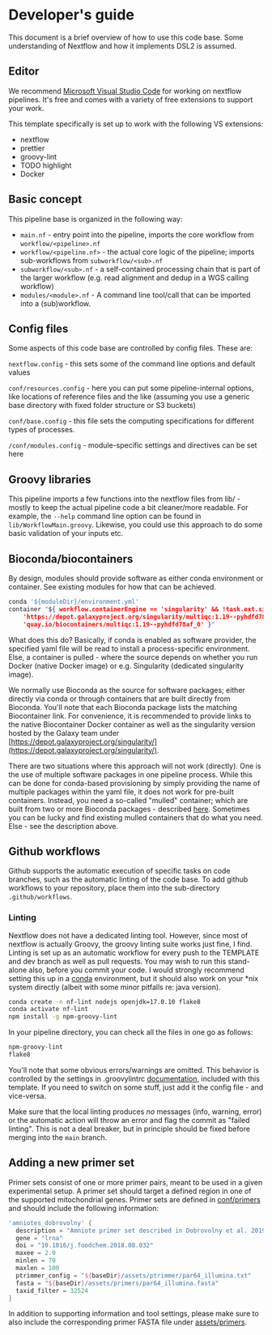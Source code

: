 # Developer's guide

This document is a brief overview of how to use this code base. Some understanding of Nextflow and how it implements DSL2 is assumed.

## Editor

We recommend [Microsoft Visual Studio Code](https://code.visualstudio.com/download) for working on nextflow pipelines. It's free and comes with a variety of free extensions to support your work.

This template specifically is set up to work with the following VS extensions:

- nextflow
- prettier
- groovy-lint
- TODO highlight
- Docker

## Basic concept

This pipeline base is organized in the following way:

* `main.nf` - entry point into the pipeline, imports the core workflow from `workflow/<pipeline>.nf`
* `workflow/<pipeline.nf>` - the actual core logic of the pipeline; imports sub-workflows from `subworkflow/<sub>.nf`
* `subworkflow/<sub>.nf` - a self-contained processing chain that is part of the larger workflow (e.g. read alignment and dedup in a WGS calling workflow)
* `modules/<module>.nf` - A command line tool/call that can be imported into a (sub)workflow.

## Config files

Some aspects of this code base are controlled by config files. These are:

`nextflow.config` -  this sets some of the command line options and default values

`conf/resources.config` - here you can put some pipeline-internal options, like locations of reference files and the like (assuming you use a generic base directory with fixed folder structure or S3 buckets)

`conf/base.config` - this file sets the computing specifications for different types of processes.

`/conf/modules.config` - module-specific settings and directives can be set here

## Groovy libraries

This pipeline imports a few functions into the nextflow files from lib/ - mostly to keep the actual pipeline code a bit cleaner/more readable. For example,
the `--help` command line option can be found in `lib/WorkflowMain.groovy`. Likewise, you could use this approach to do some basic validation of your inputs etc.

## Bioconda/biocontainers

By design, modules should provide software as either conda environment or container. See existing modules for how that can be achieved.

```bash
conda '${moduleDir}/environment.yml'
container "${ workflow.containerEngine == 'singularity' && !task.ext.singularity_pull_docker_container ?
    'https://depot.galaxyproject.org/singularity/multiqc:1.19--pyhdfd78af_0' :
    'quay.io/biocontainers/multiqc:1.19--pyhdfd78af_0' }"
```

What does this do? Basically, if conda is enabled as software provider, the specified yaml file will be read to install a process-specific environment. Else, a container is pulled - where the source depends on whether you run Docker (native Docker image) or e.g. Singularity (dedicated singularity image).

We normally use Bioconda as the source for software packages; either directly via conda or through containers that are built directly from Bioconda. You'll note that each Bioconda package lists the matching Biocontainer link. For convenience, it is recommended to provide links to the native Biocontainer Docker container as well as the singularity version hosted by the Galaxy team under [https://depot.galaxyproject.org/singularity/](https://depot.galaxyproject.org/singularity/).

There are two situations where this approach will not work (directly). One is the use of multiple software packages in one pipeline process. While this can be done for conda-based provisioning by simply providing the name of multiple packages within the yaml file, it does not work for pre-built containers. Instead, you need a so-called "mulled" container; which are built from two or more Bioconda packages - described [here](https://github.com/BioContainers/multi-package-containers). Sometimes you can be lucky and find existing mulled containers that do what you need. Else - see the description above.

## Github workflows

Github supports the automatic execution of specific tasks on code branches, such as the automatic linting of the code base. To add github workflows to your repository, place them into the sub-directory `.github/workflows`.

### Linting

Nextflow does not have a dedicated linting tool. However, since most of nextflow is actually Groovy, the groovy linting suite works just fine, I find. Linting is set up as an automatic workflow for every push to the TEMPLATE and dev branch as well as pull requests.
You may wish to run this stand-alone also, before you commit your code. I would strongly recommend setting this up in a [conda](https://github.com/conda-forge/miniforge) environment, but it should also work on your *nix system directly (albeit with some minor pitfalls re: java version).

```bash
conda create -n nf-lint nodejs openjdk=17.0.10 flake8
conda activate nf-lint
npm install -g npm-groovy-lint
```

In your pipeline directory, you can check all the files in one go as follows:

```bash
npm-groovy-lint
flake8
```

You'll note that some obvious errors/warnings are omitted. This behavior is controlled by the settings in .groovylintrc [documentation](https://www.npmjs.com/package/npm-groovy-lint), included with this template. If you need to switch on some stuff, just add it the config file - and vice-versa.

Make sure that the local linting produces *no* messages (info, warning, error) or the automatic action will throw an error and flag the commit as "failed linting". This is not a deal breaker, but in principle should be fixed before merging into the `main` branch.

## Adding a new primer set

Primer sets consist of one or more primer pairs, meant to be used in a given experimental setup. A primer set should target a defined region in one of the supported mitochondrial genes. Primer sets are defined in [conf/primers](../docs/primers.config) and should include the following information:

```GROOVY
'amniotes_dobrovolny' {
  description = "Amniote primer set described in Dobrovolny et al. 2019"
  gene = "lrna"
  doi = "10.1016/j.foodchem.2018.08.032"
  maxee = 2.0
  minlen = 70
  maxlen = 100
  ptrimmer_config = "${baseDir}/assets/ptrimmer/par64_illumina.txt"
  fasta = "${baseDir}/assets/primers/par64_illumina.fasta"
  taxid_filter = 32524
}
```
In addition to supporting information and tool settings, please make sure to also include the corresponding primer FASTA file under [assets/primers](../assets/primers).